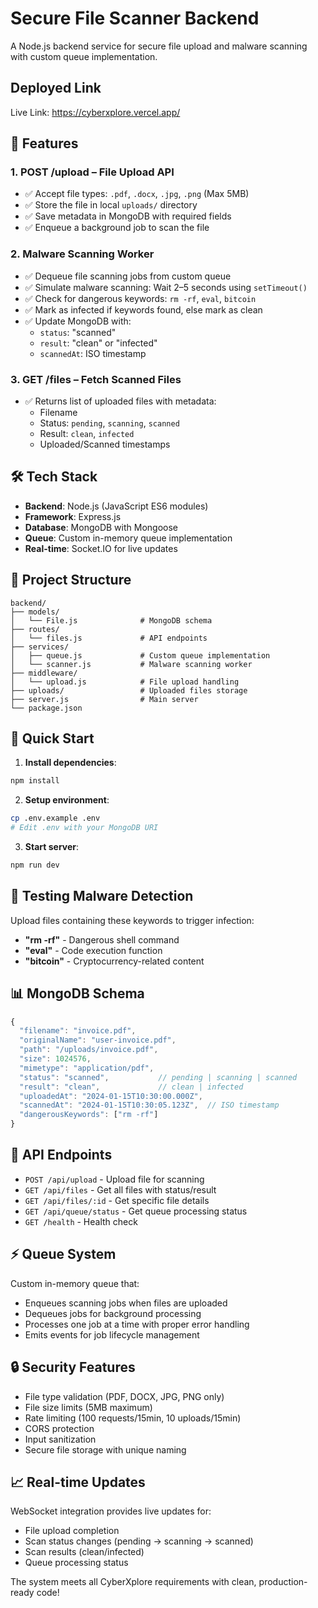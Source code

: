 # Secure File Scanner Backend

A Node.js backend service for secure file upload and malware scanning with custom queue implementation.

## Deployed Link

Live Link: https://cyberxplore.vercel.app/

## 🚀 Features

### 1. POST /upload – File Upload API
- ✅ Accept file types: `.pdf`, `.docx`, `.jpg`, `.png` (Max 5MB)
- ✅ Store the file in local `uploads/` directory
- ✅ Save metadata in MongoDB with required fields
- ✅ Enqueue a background job to scan the file

### 2. Malware Scanning Worker
- ✅ Dequeue file scanning jobs from custom queue
- ✅ Simulate malware scanning: Wait 2–5 seconds using `setTimeout()`
- ✅ Check for dangerous keywords: `rm -rf`, `eval`, `bitcoin`
- ✅ Mark as infected if keywords found, else mark as clean
- ✅ Update MongoDB with:
  - `status`: "scanned"
  - `result`: "clean" or "infected"  
  - `scannedAt`: ISO timestamp

### 3. GET /files – Fetch Scanned Files
- ✅ Returns list of uploaded files with metadata:
  - Filename
  - Status: `pending`, `scanning`, `scanned`
  - Result: `clean`, `infected`
  - Uploaded/Scanned timestamps

## 🛠️ Tech Stack

- **Backend**: Node.js (JavaScript ES6 modules)
- **Framework**: Express.js
- **Database**: MongoDB with Mongoose
- **Queue**: Custom in-memory queue implementation
- **Real-time**: Socket.IO for live updates

## 📁 Project Structure

```
backend/
├── models/
│   └── File.js              # MongoDB schema
├── routes/
│   └── files.js             # API endpoints
├── services/
│   ├── queue.js             # Custom queue implementation
│   └── scanner.js           # Malware scanning worker
├── middleware/
│   └── upload.js            # File upload handling
├── uploads/                 # Uploaded files storage
├── server.js                # Main server
└── package.json
```
## 🚀 Quick Start

1. **Install dependencies**:
```bash
npm install
```

2. **Setup environment**:
```bash
cp .env.example .env
# Edit .env with your MongoDB URI   
```

3. **Start server**:
```bash
npm run dev
```

## 🧪 Testing Malware Detection

Upload files containing these keywords to trigger infection:
- **"rm -rf"** - Dangerous shell command
- **"eval"** - Code execution function  
- **"bitcoin"** - Cryptocurrency-related content

## 📊 MongoDB Schema

```javascript
{
  "filename": "invoice.pdf",
  "originalName": "user-invoice.pdf", 
  "path": "/uploads/invoice.pdf",
  "size": 1024576,
  "mimetype": "application/pdf",
  "status": "scanned",           // pending | scanning | scanned
  "result": "clean",             // clean | infected
  "uploadedAt": "2024-01-15T10:30:00.000Z",
  "scannedAt": "2024-01-15T10:30:05.123Z",  // ISO timestamp
  "dangerousKeywords": ["rm -rf"]
}
```

## 🔧 API Endpoints

- `POST /api/upload` - Upload file for scanning
- `GET /api/files` - Get all files with status/result
- `GET /api/files/:id` - Get specific file details
- `GET /api/queue/status` - Get queue processing status
- `GET /health` - Health check

## ⚡ Queue System

Custom in-memory queue that:
- Enqueues scanning jobs when files are uploaded
- Dequeues jobs for background processing
- Processes one job at a time with proper error handling
- Emits events for job lifecycle management

## 🔒 Security Features

- File type validation (PDF, DOCX, JPG, PNG only)
- File size limits (5MB maximum)
- Rate limiting (100 requests/15min, 10 uploads/15min)
- CORS protection
- Input sanitization
- Secure file storage with unique naming

## 📈 Real-time Updates

WebSocket integration provides live updates for:
- File upload completion
- Scan status changes (pending → scanning → scanned)
- Scan results (clean/infected)
- Queue processing status

The system meets all CyberXplore requirements with clean, production-ready code!

